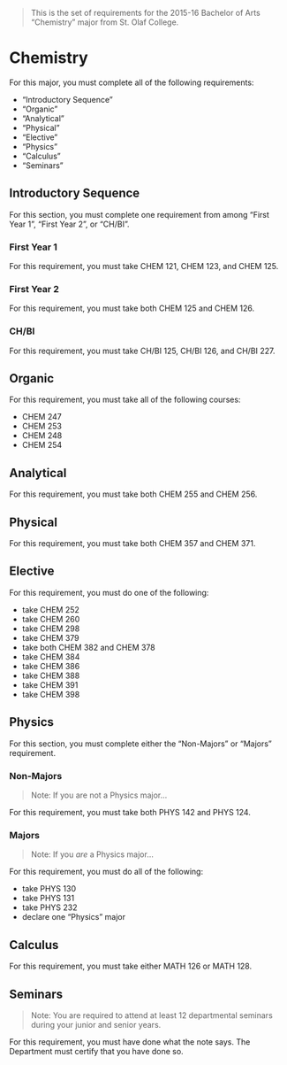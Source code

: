 > This is the set of requirements for the 2015-16 Bachelor of Arts “Chemistry”
> major from St. Olaf College.

# Chemistry
For this major, you must complete all of the following requirements:

- “Introductory Sequence”
- “Organic”
- “Analytical”
- “Physical”
- “Elective”
- “Physics”
- “Calculus”
- “Seminars”

## Introductory Sequence
For this section, you must complete one requirement from among “First Year 1”, “First Year 2”, or “CH/BI”.

### First Year 1
For this requirement, you must take CHEM 121, CHEM 123, and CHEM 125.

### First Year 2
For this requirement, you must take both CHEM 125 and CHEM 126.

### CH/BI
For this requirement, you must take CH/BI 125, CH/BI 126, and CH/BI 227.


## Organic
For this requirement, you must take all of the following courses:

- CHEM 247
- CHEM 253
- CHEM 248
- CHEM 254


## Analytical
For this requirement, you must take both CHEM 255 and CHEM 256.


## Physical
For this requirement, you must take both CHEM 357 and CHEM 371.


## Elective
For this requirement, you must do one of the following:

- take CHEM 252
- take CHEM 260
- take CHEM 298
- take CHEM 379
- take both CHEM 382 and CHEM 378
- take CHEM 384
- take CHEM 386
- take CHEM 388
- take CHEM 391
- take CHEM 398


## Physics
For this section, you must complete either the “Non-Majors” or “Majors” requirement.

### Non-Majors
> Note: If you are not a Physics major…

For this requirement, you must take both PHYS 142 and PHYS 124.

### Majors
> Note: If you _are_ a Physics major…

For this requirement, you must do all of the following:

- take PHYS 130
- take PHYS 131
- take PHYS 232
- declare one “Physics” major


## Calculus
For this requirement, you must take either MATH 126 or MATH 128.


## Seminars
> Note: You are required to attend at least 12 departmental seminars during your
> junior and senior years.

For this requirement, you must have done what the note says. The Department must
certify that you have done so.

